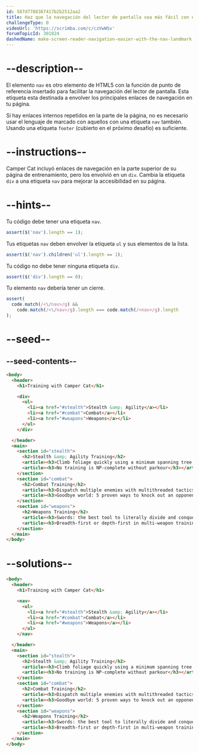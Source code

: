 ```yaml
---
id: 587d7788367417b2b2512aa2
title: Haz que la navegación del lector de pantalla sea más fácil con el nav Landmark
challengeType: 0
videoUrl: 'https://scrimba.com/c/czVwWSv'
forumTopicId: 301024
dashedName: make-screen-reader-navigation-easier-with-the-nav-landmark
---
```


# --description--

El elemento `nav` es otro elemento de HTML5 con la función de punto de referencia insertado para facilitar la navegación del lector de pantalla. Esta etiqueta esta destinada a envolver los principales enlaces de navegación en tu página.

Si hay enlaces internos repetidos en la parte de la página, no es necesario usar el lenguaje de marcado con aquellos con una etiqueta `nav` también. Usando una etiqueta `footer` (cubierto en el próximo desafío) es suficiente.

# --instructions--

Camper Cat incluyó enlaces de navegación en la parte superior de su página de entrenamiento, pero los envolvió en un `div`. Cambia la etiqueta `div` a una etiqueta `nav` para mejorar la accesibilidad en su página.

# --hints--

Tu código debe tener una etiqueta `nav`.

```js
assert($('nav').length == 1);
```

Tus etiquetas `nav` deben envolver la etiqueta `ul` y sus elementos de la lista.

```js
assert($('nav').children('ul').length == 1);
```

Tu código no debe tener ninguna etiqueta `div`.

```js
assert($('div').length == 0);
```

Tu elemento `nav` debería tener un cierre.

```js
assert(
  code.match(/<\/nav>/g) &&
    code.match(/<\/nav>/g).length === code.match(/<nav>/g).length
);
```

# --seed--

## --seed-contents--

```html
<body>
  <header>
    <h1>Training with Camper Cat</h1>

    <div>
      <ul>
        <li><a href="#stealth">Stealth &amp; Agility</a></li>
        <li><a href="#combat">Combat</a></li>
        <li><a href="#weapons">Weapons</a></li>
      </ul>
    </div>

  </header>
  <main>
    <section id="stealth">
      <h2>Stealth &amp; Agility Training</h2>
      <article><h3>Climb foliage quickly using a minimum spanning tree approach</h3></article>
      <article><h3>No training is NP-complete without parkour</h3></article>
    </section>
    <section id="combat">
      <h2>Combat Training</h2>
      <article><h3>Dispatch multiple enemies with multithreaded tactics</h3></article>
      <article><h3>Goodbye world: 5 proven ways to knock out an opponent</h3></article>
    </section>
    <section id="weapons">
      <h2>Weapons Training</h2>
      <article><h3>Swords: the best tool to literally divide and conquer</h3></article>
      <article><h3>Breadth-first or depth-first in multi-weapon training?</h3></article>
    </section>
  </main>
</body>
```

# --solutions--

```html
<body>
  <header>
    <h1>Training with Camper Cat</h1>

    <nav>
      <ul>
        <li><a href="#stealth">Stealth &amp; Agility</a></li>
        <li><a href="#combat">Combat</a></li>
        <li><a href="#weapons">Weapons</a></li>
      </ul>
    </nav>

  </header>
  <main>
    <section id="stealth">
      <h2>Stealth &amp; Agility Training</h2>
      <article><h3>Climb foliage quickly using a minimum spanning tree approach</h3></article>
      <article><h3>No training is NP-complete without parkour</h3></article>
    </section>
    <section id="combat">
      <h2>Combat Training</h2>
      <article><h3>Dispatch multiple enemies with multithreaded tactics</h3></article>
      <article><h3>Goodbye world: 5 proven ways to knock out an opponent</h3></article>
    </section>
    <section id="weapons">
      <h2>Weapons Training</h2>
      <article><h3>Swords: the best tool to literally divide and conquer</h3></article>
      <article><h3>Breadth-first or depth-first in multi-weapon training?</h3></article>
    </section>
  </main>
</body>
```
